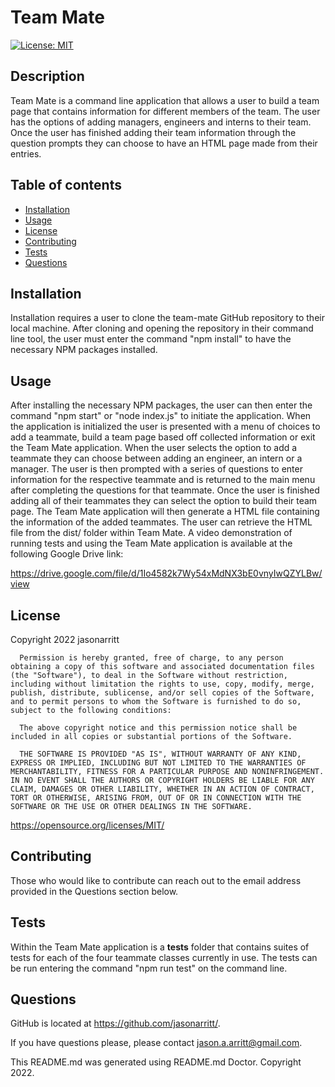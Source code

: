 
  # Team Mate

  [![License: MIT](https://img.shields.io/badge/License-MIT-yellow.svg)](https://opensource.org/licenses/MIT)
  ## Description 
  Team Mate is a command line application that allows a user to build a team page that contains information for different members of the team. The user has the options of adding managers, engineers and interns to their team. Once the user has finished adding their team information through the question prompts they can choose to have an HTML page made from their entries.
  ## Table of contents
  - [Installation](#Installation)
  - [Usage](#Usage)
  - [License](#License)
  - [Contributing](#Contributing)
  - [Tests](#Tests)
  - [Questions](#Questions)
  ## Installation
  Installation requires a user to clone the team-mate GitHub repository to their local machine. After cloning and opening the repository in their command line tool, the user must enter the command "npm install" to have the necessary NPM packages installed.
  ## Usage
  After installing the necessary NPM packages, the user can then enter the command "npm start" or "node index.js" to initiate the application. When the application is initialized the user is presented with a menu of choices to add a teammate, build a team page based off collected information or exit the Team Mate application. When the user selects the option to add a teammate they can choose between adding an engineer, an intern or a manager. The user is then prompted with a series of questions to enter information for the respective teammate and is returned to the main menu after completing the questions for that teammate. Once the user is finished adding all of their teammates they can select the option to build their team page. The Team Mate application will then generate a HTML file containing the information of the added teammates. The user can retrieve the HTML file from the dist/ folder within Team Mate. A video demonstration of running tests and using the Team Mate application is available at the following Google Drive link:

  <https://drive.google.com/file/d/1Io4582k7Wy54xMdNX3bE0vnyIwQZYLBw/view>
  ## License
  Copyright 2022 jasonarritt
  


      Permission is hereby granted, free of charge, to any person obtaining a copy of this software and associated documentation files (the "Software"), to deal in the Software without restriction, including without limitation the rights to use, copy, modify, merge, publish, distribute, sublicense, and/or sell copies of the Software, and to permit persons to whom the Software is furnished to do so, subject to the following conditions:

      The above copyright notice and this permission notice shall be included in all copies or substantial portions of the Software.

      THE SOFTWARE IS PROVIDED "AS IS", WITHOUT WARRANTY OF ANY KIND, EXPRESS OR IMPLIED, INCLUDING BUT NOT LIMITED TO THE WARRANTIES OF MERCHANTABILITY, FITNESS FOR A PARTICULAR PURPOSE AND NONINFRINGEMENT. IN NO EVENT SHALL THE AUTHORS OR COPYRIGHT HOLDERS BE LIABLE FOR ANY CLAIM, DAMAGES OR OTHER LIABILITY, WHETHER IN AN ACTION OF CONTRACT, TORT OR OTHERWISE, ARISING FROM, OUT OF OR IN CONNECTION WITH THE SOFTWARE OR THE USE OR OTHER DEALINGS IN THE SOFTWARE.
      
  <https://opensource.org/licenses/MIT/>
  ## Contributing
  Those who would like to contribute can reach out to the email address provided in the Questions section below.
  ## Tests
  Within the Team Mate application is a __tests__ folder that contains suites of tests for each of the four teammate classes currently in use. The tests can be run entering the command "npm run test" on the command line.
  ## Questions
  GitHub is located at <https://github.com/jasonarritt/>.

  If you have questions please, please contact jason.a.arritt@gmail.com.

  This README.md was generated using README.md Doctor.
  Copyright 2022.
  
